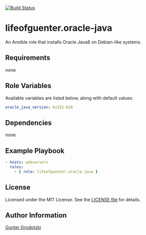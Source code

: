 [![Build Status](https://travis-ci.org/lifeofguenter/ansible-role-oracle-java.svg?branch=master)](https://travis-ci.org/lifeofguenter/ansible-role-oracle-java)

# lifeofguenter.oracle-java

An Ansible role that installs Oracle Java8 on Debian-like systems.

## Requirements

none

## Role Variables

Available variables are listed below, along with default values:

```yaml
oracle_java_version: 8u152-b16
```

## Dependencies

none

## Example Playbook

```yaml
- hosts: webservers
  roles:
    - { role: lifeofguenter.oracle-java }
```

## License

Licensed under the MIT License. See the [LICENSE file](LICENSE) for details.

## Author Information

[Gunter Grodotzki](https://lifeofguenter.de)
